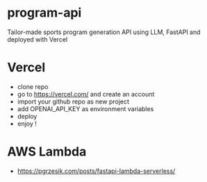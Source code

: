 # program-api
Tailor-made sports program generation API using LLM, FastAPI and deployed with Vercel

# Vercel
- clone repo
- go to https://vercel.com/ and create an account
- import your github repo as new project
- add OPENAI_API_KEY as environment variables
- deploy
- enjoy !

# AWS Lambda
- https://pgrzesik.com/posts/fastapi-lambda-serverless/